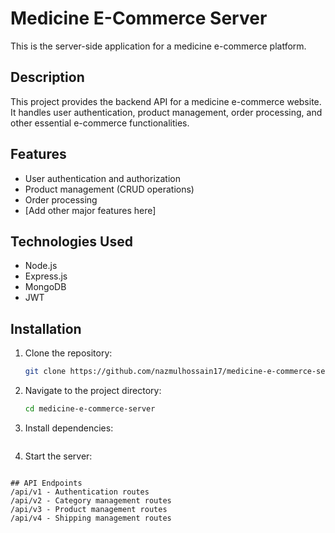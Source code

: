 # Medicine E-Commerce Server

This is the server-side application for a medicine e-commerce platform.

## Description

This project provides the backend API for a medicine e-commerce website. It handles user authentication, product management, order processing, and other essential e-commerce functionalities.

## Features

- User authentication and authorization
- Product management (CRUD operations)
- Order processing
- [Add other major features here]

## Technologies Used

- Node.js
- Express.js
- MongoDB
- JWT

## Installation

1. Clone the repository:
   ```bash
   git clone https://github.com/nazmulhossain17/medicine-e-commerce-server.git
2. Navigate to the project directory:
   ```bash
   cd medicine-e-commerce-server
3. Install dependencies:
   ```npm install
4. Start the server:
  ```npm start

## API Endpoints
/api/v1 - Authentication routes
/api/v2 - Category management routes
/api/v3 - Product management routes
/api/v4 - Shipping management routes
